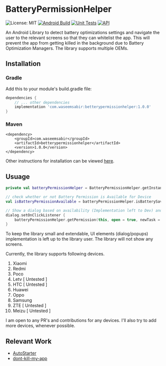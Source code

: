 # BatteryPermissionHelper
![License: MIT](https://img.shields.io/badge/License-MIT-yellow.svg)
[![Android Build](https://github.com/WaseemSabir/BatteryPermissionHelper/actions/workflows/build.yml/badge.svg)](https://github.com/WaseemSabir/BatteryPermissionHelper/actions/workflows/build.yml)
[![Unit Tests](https://github.com/WaseemSabir/BatteryPermissionHelper/actions/workflows/tests.yml/badge.svg)](https://github.com/WaseemSabir/BatteryPermissionHelper/actions/workflows/tests.yml)
[![API](https://img.shields.io/badge/API-16%2B-brightgreen.svg?style=flat)](https://android-arsenal.com/api?level=16)

An Android Library to detect battery optimizations settings and navigate the user to the relevant screens so that they can whitelist the app. This will prevent the app from getting killed in the background due to Battery Optimization Managers. The library supports multiple OEMs.

## Installation
### Gradle
Add this to your module's build.gradle file:
```gradle
dependencies {
    // ... other dependencies
    implementation 'com.waseemsabir:betterypermissionhelper:1.0.0'    
}
```

### Maven
```maven
<dependency>
    <groupId>com.waseemsabir</groupId>
    <artifactId>betterypermissionhelper</artifactId>
    <version>1.0.0</version>
</dependency>
```

Other instructions for installation can be viewed [here](https://central.sonatype.com/artifact/com.waseemsabir/betterypermissionhelper/1.0.0).

## Usuage
```kotlin
private val batteryPermissionHelper = BatteryPermissionHelper.getInstance()

// check whether or not Battery Permission is Available for Device
val isBatteryPermissionAvailable = batteryPermissionHelper.isBatterySaverPermissionAvailable(context = context, onlyIfSupported = true)

// Show a dialog based on availability (Implementation left to Dev) and OnClick open permission manager
dialog.setOnClickListener {
    batteryPermissionHelper.getPermission(this, open = true, newTask = true)
}
```

To keep the library small and extendable, UI elements (dialog/popups) implementation is left up to the library user. The library will not show any screens.

Currently, the library supports following devices.

1. Xiaomi
2. Redmi
3. Poco
4. Letv [ Untested ]
5. HTC [ Untested ]
6. Huawei
7. Oppo
8. Samsung
9. ZTE [ Untested ]
10. Meizu [ Untested ]

I am open to any PR's and contributions for any devices. I'll also try to add more devices, whenever possible.

## Relevant Work

* [AutoStarter](https://github.com/judemanutd/AutoStarter)
* [dont-kill-my-app](https://github.com/urbandroid-team/dont-kill-my-app)
